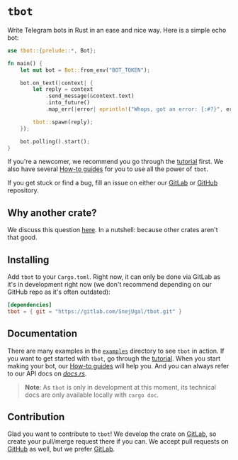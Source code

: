 # `tbot`

Write Telegram bots in Rust in an ease and nice way. Here is a simple echo bot:

```rust
use tbot::{prelude::*, Bot};

fn main() {
    let mut bot = Bot::from_env("BOT_TOKEN");

    bot.on_text(|context| {
        let reply = context
            .send_message(&context.text)
            .into_future()
            .map_err(|error| eprintln!("Whops, got an error: {:#?}", error));

        tbot::spawn(reply);
    });

    bot.polling().start();
}
```

If you're a newcomer, we recommend you go through the [tutorial] first. We also
have several [How-to guides][how-to] for you to use all the power of `tbot`.

If you get stuck or find a bug, fill an issue on either our [GitLab] or [GitHub]
repository.

## Why another crate?

We discuss this question [here][why-another-crate]. In a nutshell: because other
crates aren't that good.

## Installing

Add `tbot` to your `Cargo.toml`. Right now, it can only be done via GitLab as
it's in development right now (we don't recommend depending on our GitHub repo
as it's often outdated):

```toml
[dependencies]
tbot = { git = "https://gitlab.com/SnejUgal/tbot.git" }
```

## Documentation

There are many examples in the [`examples`] directory to see `tbot` in action.
If you want to get started with `tbot`, go through the [tutorial]. When you
start making your bot, our [How-to guides][how-to] will help you. And you can
always refer to our API docs on [*docs.rs*][api-docs].

> **Note**: As `tbot` is only in development at this moment, its technical
> docs are only available locally with `cargo doc`.

## Contribution

Glad you want to contribute to `tbot`! We develop the crate on [GitLab], so
create your pull/merge request there if you can. We accept pull requests on
[GitHub] as well, but we prefer [GitLab].

[why-another-crate]: https://gitlab.com/SnejUgal/tbot/wikis/Why-another-crate
[tutorial]: https://gitlab.com/SnejUgal/tbot/wikis/Tutorial
[how-to]: https://gitlab.com/SnejUgal/tbot/wikis/How-to
[GitLab]: https://gitlab.com/SnejUgal/tbot
[GitHub]: https://github.com/SnejUgal/tbot
[`examples`]: ./examples/
[api-docs]: https://docs.rs/tbot
